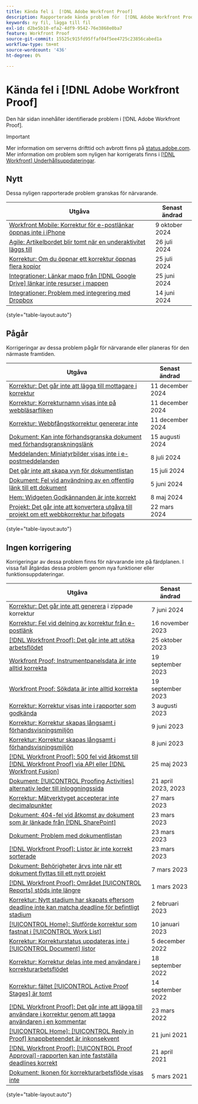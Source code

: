 ```yaml
---
title: Kända fel i  [!DNL Adobe Workfront Proof]
description: Rapporterade kända problem för  [!DNL Adobe Workfront Proof]
keywords: ny fil, lägga till fil
exl-id: d2be5b10-efa2-4df9-9542-76e3868e0ba7
feature: Workfront Proof
source-git-commit: 15525c915fd95ffaf04f5ee4725c23856cabed1a
workflow-type: tm+mt
source-wordcount: '436'
ht-degree: 0%

---
```


# Kända fel i [!DNL Adobe Workfront Proof]

Den här sidan innehåller identifierade problem i [!DNL Adobe Workfront Proof].

>[!IMPORTANT]
>
>Mer information om serverns drifttid och avbrott finns på [status.adobe.com](https://status.adobe.com). Mer information om problem som nyligen har korrigerats finns i [[!DNL Workfront] Underhållsuppdateringar](../maintenance/current-updates.md).

## Nytt

Dessa nyligen rapporterade problem granskas för närvarande.

| **Utgåva** | **Senast ändrad** |
| -----------------------------------------------------------------| ----------------- |
| [Workfront Mobile: Korrektur för e-postlänkar öppnas inte i iPhone](known-issues-workfront/wf-mobile-proof-email-link-wont-open.md) | 9 oktober 2024 |
| [Agile: Artikelbordet blir tomt när en underaktivitet läggs till](known-issues-workfront/wf-agile-blank-screen-when-adding-subtask.md) | 26 juli 2024 |
| [Korrektur: Om du öppnar ett korrektur öppnas flera kopior](known-issues-workfront/wf-proofs-two-proofs-open.md) | 25 juli 2024 |
| [Integrationer: Länkar mapp från [!DNL Google Drive] länkar inte resurser i mappen](known-issues-workfront/wf-integration-google-folder-not-link-assets.md) | 25 juni 2024 |
| [Integrationer: Problem med integrering med Dropbox](known-issues-workfront/wf-integrations-issues-with-dropbox.md) | 14 juni 2024 |

{style="table-layout:auto"}

## Pågår

Korrigeringar av dessa problem pågår för närvarande eller planeras för den närmaste framtiden.

| **Utgåva** | **Senast ändrad** |
| -----------------------------------------------------------------| ----------------- |
| [Korrektur: Det går inte att lägga till mottagare i korrektur](known-issues-workfront/wf-proofs-cannot-add-recipients.md) | 11 december 2024 |
| [Korrektur: Korrekturnamn visas inte på webbläsarfliken](known-issues-workfront/wf-proofs-browser-not-display-proof-name.md) | 11 december 2024 |
| [Korrektur: Webbfångstkorrektur genererar inte](known-issues-workfront/wf-proofs-webcapture-proof-not-generate.md) | 11 december 2024 |
| [Dokument: Kan inte förhandsgranska dokument med förhandsgranskningslänk](known-issues-workfront/wf-documents-cannot-preview-by-pasting-link.md) | 15 augusti 2024 |
| [Meddelanden: Miniatyrbilder visas inte i e-postmeddelanden](known-issues-workfront/wf-notifications-thumbnails-not-loading.md) | 8 juli 2024 |
| [Det går inte att skapa vyn för dokumentlistan](known-issues-workfront/wf-documents-cannot-add-new-view.md) | 15 juli 2024 |
| [Dokument: Fel vid användning av en offentlig länk till ett dokument](known-issues-workfront/wf-documents-public-link-not-working.md) | 5 juni 2024 |
| [Hem: Widgeten Godkännanden är inte korrekt](known-issues-workfront/wf-home-approvals-widget-not-up-to-date.md) | 8 maj 2024 |
| [Projekt: Det går inte att konvertera utgåva till projekt om ett webbkorrektur har bifogats](known-issues-workfront/wf-project-conversion-fails-if-document-linked.md) | 22 mars 2024 |

{style="table-layout:auto"}

## Ingen korrigering

Korrigeringar av dessa problem finns för närvarande inte på färdplanen. I vissa fall åtgärdas dessa problem genom nya funktioner eller funktionsuppdateringar.

| **Utgåva** | **Senast ändrad** |
| -----------------------------------------------------------------| ----------------- |
| [Korrektur: Det går inte att generera](known-issues-workfront/wf-proofs-zipped-proofs-fail.md) i zippade korrektur | 7 juni 2024 |
| [Korrektur: Fel vid delning av korrektur från e-postlänk](known-issues-workfront/inactive/wf-proofs-error-when-sharing-proof-from-email.md) | 16 november 2023 |
| [[!DNL Workfront Proof]: Det går inte att utöka arbetsflödet ](known-issues-workfront-proof/proof-cannot-view-workflow.md) | 25 oktober 2023 |
| [Workfront Proof: Instrumentpanelsdata är inte alltid korrekta](known-issues-workfront-proof/proof-dashboard-data-may-not-be-accurate.md) | 19 september 2023 |
| [Workfront Proof: Sökdata är inte alltid korrekta](known-issues-workfront-proof/proof-search-data-not-may-not-be-accurate.md) | 19 september 2023 |
| [Korrektur: Korrektur visas inte i rapporter som godkända](known-issues-workfront/inactive/wf-proofs-not-showing-approved-in-report.md) | 3 augusti 2023 |
| [Korrektur: Korrektur skapas långsamt i förhandsvisningsmiljön](known-issues-workfront-proof/proof-dependency-rules-multichoice.md) | 9 juni 2023 |
| [Korrektur: Korrektur skapas långsamt i förhandsvisningsmiljön](known-issues-workfront/inactive/wf-proofs-in-preview-created-slowly.md) | 8 juni 2023 |
| [[!DNL Workfront Proof]: 500 fel vid åtkomst till  [!DNL Workfront Proof]  via API eller  [!DNL Workfront Fusion]](known-issues-workfront-proof/proof-500-error-getallproofs.md) | 25 maj 2023 |
| [Dokument: [!UICONTROL Proofing Activities] alternativ leder till inloggningssida](known-issues-workfront/inactive/wf-documents-taken-to-login-screen.md) | 21 april 2023, 2023 |
| [Korrektur: Mätverktyget accepterar inte decimalpunkter](known-issues-workfront/inactive/wf-proofs-measure-not-not-accepting-decimals.md) | 27 mars 2023 |
| [Dokument: 404-fel vid åtkomst av dokument som är länkade från  [!DNL SharePoint]](known-issues-workfront/inactive/wf-documents-404-when-accessing-document-in-sharepoint.md) | 23 mars 2023 |
| [Dokument: Problem med dokumentlistan](known-issues-workfront/inactive/wf-documents-list-missing-elements.md) | 23 mars 2023 |
| [[!DNL Workfront Proof]: Listor är inte korrekt sorterade](known-issues-workfront-proof/proof-lists-not-sorted-correctly.md) | 23 mars 2023 |
| [Dokument: Behörigheter ärvs inte när ett dokument flyttas till ett nytt projekt](known-issues-workfront/inactive/wf-documents-permissions-not-interited-when-moved.md) | 7 mars 2023 |
| [[!DNL Workfront Proof]: Området [!UICONTROL Reports] stöds inte längre](known-issues-workfront-proof/proof-reports-analytics-not-working.md) | 1 mars 2023 |
| [Korrektur: Nytt stadium har skapats eftersom deadline inte kan matcha deadline för befintligt stadium](known-issues-workfront-proof/proof-new-stage-created.md) | 2 februari 2023 |
| [[!UICONTROL Home]: Slutförde korrektur som fastnat i [!UICONTROL Work List]](known-issues-workfront-proof/completed-proofs-stuck-in-the-work-list.md) | 10 januari 2023 |
| [Korrektur: Korrekturstatus uppdateras inte i [!UICONTROL Document] listor ](known-issues-workfront/inactive/wf-documents-status-not-updating-in-document-list.md) | 5 december 2022 |
| [Korrektur: Korrektur delas inte med användare i korrekturarbetsflödet](known-issues-workfront-proof/proof-user-in-stage-does-not-get-access.md) | 18 september 2022 |
| [Korrektur: fältet [!UICONTROL Active Proof Stages] är tomt](known-issues-workfront/inactive/wf-documents-stages-do-not-populate-on-proof.md) | 14 september 2022 |
| [[!DNL Workfront Proof]: Det går inte att lägga till användare i korrektur genom att tagga användaren i en kommentar ](known-issues-workfront-proof/cannot-add-user-to-proof.md) | 23 mars 2022 |
| [[!UICONTROL Home]: [!UICONTROL Reply in Proof] knappbeteendet är inkonsekvent ](known-issues-workfront-proof/reply-in-proof-button-behavior-is-inconsistent.md) | 21 juni 2021 |
| [[!DNL Workfront Proof]: [!UICONTROL Proof Approval]-rapporten kan inte fastställa deadlines korrekt](known-issues-workfront-proof/proof-approval-report-cant-accurately-determine-deadlines.md) | 21 april 2021 |
| [Dokument: Ikonen för korrekturarbetsflöde visas inte](known-issues-workfront-proof/proof-workflow-icon-is-not-displaying.md) | 5 mars 2021 |

{style="table-layout:auto"}

